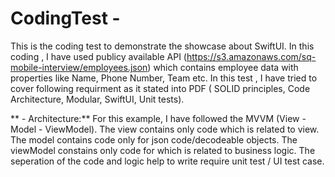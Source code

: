 # CodingTest - 
This is the coding test to demonstrate the showcase about SwiftUI. In this coding , I have used publicy available API (https://s3.amazonaws.com/sq-mobile-interview/employees.json) which contains employee data with properties like Name, Phone Number, Team etc. In this test , I have tried to cover following requirment as it stated into PDF ( SOLID principles, Code Architecture, Modular, SwiftUI, Unit tests).

** - Architecture:** For this example, I have followed the MVVM (View - Model - ViewModel). The view contains only code which is related to view. The model contains code only for json code/decodeable objects. The viewModel constains only code for which is related to business logic. The seperation of the code and logic  help to write require unit test / UI test case.  
